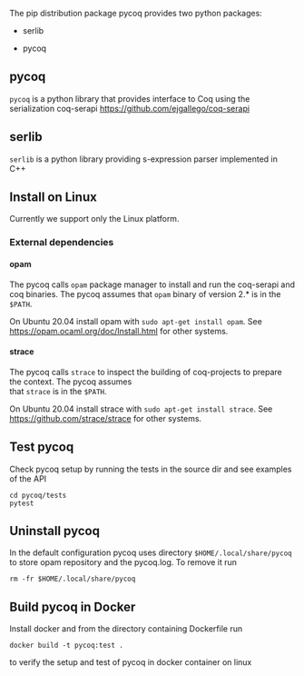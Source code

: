 
The pip distribution package pycoq provides two python packages:

- serlib

- pycoq


## pycoq

`pycoq` is a python library that provides interface to Coq using the serialization coq-serapi  https://github.com/ejgallego/coq-serapi

## serlib

`serlib` is a python library providing s-expression parser implemented in C++

## Install on Linux

Currently we support only the Linux platform. 

### External dependencies 

#### opam 
The pycoq calls `opam` package manager to install and run the coq-serapi and coq binaries.
The pycoq assumes that `opam` binary of version 2.* is in the `$PATH`.

On Ubuntu 20.04 install opam with `sudo apt-get install opam`.
See https://opam.ocaml.org/doc/Install.html for other systems. 

#### strace
The pycoq calls `strace` to inspect the building of coq-projects to prepare the context. The pycoq assumes  
that `strace` is in the `$PATH`. 

On Ubuntu 20.04 install strace with `sudo apt-get install strace`.
See https://github.com/strace/strace for other systems.



## Test pycoq
Check pycoq setup by running the tests in the source dir and see examples of the API
```
cd pycoq/tests
pytest
```

## Uninstall pycoq 
In the default configuration pycoq uses directory `$HOME/.local/share/pycoq` to store opam repository and the pycoq.log. 
To remove it run
```
rm -fr $HOME/.local/share/pycoq
```

## Build pycoq in Docker
Install docker and from the directory containing Dockerfile run
```
docker build -t pycoq:test .
```
to verify the setup and test of pycoq in docker container on linux
